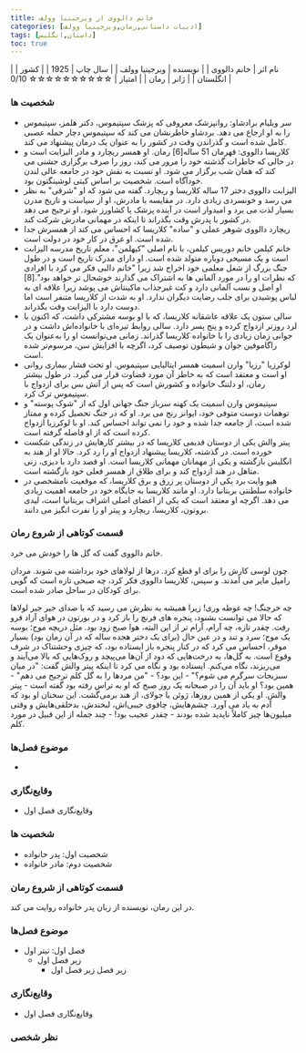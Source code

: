 ```yaml
---
title: خانم دالووی از ویرجینیا وولف 
categories: [ادبیات داستانی,رمان,ویرجینیا وولف]
tags: [داستان,انگلیس]
toc: true
---
```



| نام اثر | خانم دالووی |
| نویسنده | ویرجینیا وولف |
| سال چاپ | 1925 |
| کشور | انگلستان |
| ژانر | رمان |
| امتیاز | ☆☆☆☆☆☆☆☆☆☆ 0/10 |


### شخصیت ها
- سر ویلیام برادشاو: روانپزشک معروفی که پزشک سپتیموس، دکتر هلمز، سپتیموس را به او ارجاع می دهد. بردشاو خاطرنشان می کند که سپتیموس دچار حمله عصبی کامل شده است و گذراندن وقت در کشور را به عنوان یک درمان پیشنهاد می کند.
- کلاریسا دالووی: قهرمان 51 ساله[6] رمان. او همسر ریچارد و مادر الیزابت است و در حالی که خاطرات گذشته خود را مرور می کند، روز را صرف برگزاری جشنی می کند که همان شب برگزار می شود. او نسبت به نقش خود در جامعه عالی لندن خودآگاه است. شخصیت بر اساس کیتی لوشینگتون بود.
- الیزابت دالووی
 دختر 17 ساله کلاریسا و ریچارد. گفته می شود که او "شرقی" به نظر می رسد و خونسردی زیادی دارد. در مقایسه با مادرش، او از سیاست و تاریخ مدرن بسیار لذت می برد و امیدوار است در آینده پزشک یا کشاورز شود. او ترجیح می دهد در کشور با پدرش وقت بگذراند تا اینکه در مهمانی مادرش شرکت کند.
- ریچارد دالووی
 شوهر عملی و "ساده" کلاریسا که احساس می کند از همسرش جدا شده است. او غرق در کار خود در دولت است.
- خانم کیلمن
 خانم دوریس کیلمن، با نام اصلی "کیهلمن"، معلم تاریخ مدرسه الیزابت است و یک مسیحی دوباره متولد شده است. او دارای مدرک تاریخ است و در طول جنگ بزرگ از شغل معلمی خود اخراج شد زیرا "خانم دالبی فکر می کرد با افرادی که نظرات او را در مورد آلمانی ها به اشتراک می گذارند خوشحال تر خواهد بود".[8] او اصل و نسب آلمانی دارد و کت غیرجذاب ماکینتاش می پوشد زیرا علاقه ای به لباس پوشیدن برای جلب رضایت دیگران ندارد. او به شدت از کلاریسا متنفر است اما دوست دارد با الیزابت وقت بگذراند.
- سالی ستون
 یک علاقه عاشقانه کلاریسا، که با او بوسه مشترکی داشت، که اکنون با لرد روزتر ازدواج کرده و پنج پسر دارد. سالی روابط تیره‌ای با خانواده‌اش داشت و در جوانی زمان زیادی را با خانواده کلاریسا گذراند. زمانی می‌توانست او را به‌عنوان یک راگاموفین جوان و شیطون توصیف کرد، اگرچه با افزایش سن، مرسوم‌تر شده است.
- لوکرزیا "رزیا" وارن اسمیت
 همسر ایتالیایی سپتیموس. او تحت فشار بیماری روانی او است و معتقد است که به خاطر آن مورد قضاوت قرار می گیرد. در طول بیشتر رمان، او دلتنگ خانواده و کشورش است که پس از آتش بس برای ازدواج با سپتیموس ترک کرد.
- سپتیموس وارن اسمیت
 یک کهنه سرباز جنگ جهانی اول که از "شوک پوسته" و توهمات دوست متوفی خود، ایوانز رنج می برد. او که در جنگ تحصیل کرده و ممتاز شده است، از جامعه جدا شده و خود را نمی تواند احساس کند. او با لوکرزیا ازدواج کرده است که از او فاصله گرفته است.
- پیتر والش
 یکی از دوستان قدیمی کلاریسا که در بیشتر کارهایش در زندگی شکست خورده است. در گذشته، کلاریسا پیشنهاد ازدواج او را رد کرد. حالا او از هند به انگلیس بازگشته و یکی از مهمانان مهمانی کلاریسا است. او قصد دارد با دیزی، زنی متاهل در هند ازدواج کند و برای طلاق از همسر فعلی خود بازگشته است.
- هیو وایت برد
 یکی از دوستان پر زرق و برق کلاریسا، که موقعیت نامشخصی در خانواده سلطنتی بریتانیا دارد. او مانند کلاریسا به جایگاه خود در جامعه اهمیت زیادی می دهد. اگرچه او معتقد است که یکی از اعضای اصلی اشراف بریتانیا است، لیدی بروتون، کلاریسا، ریچارد و پیتر او را نفرت انگیز می دانند.

### قسمت کوتاهی از شروع رمان
خانم دالووی گفت که گل ها را خودش می خرد.

چون لوسی کارش را برای او قطع کرد. درها از لولاهای خود برداشته می شوند. مردان رامپل مایر می آمدند. و سپس، کلاریسا دالووی فکر کرد، چه صبحی تازه است که گویی برای کودکان در ساحل صادر شده است.

چه خرچنگ! چه غوطه وری! زیرا همیشه به نظرش می رسید که با صدای جیر جیر لولاها که حالا می توانست بشنود، پنجره های فرنچ را باز کرد و در بورتون در هوای آزاد فرو رفت. چقدر تازه، چه آرام، آرام تر از این البته، هوا صبح زود بود. مثل دریچه موج؛ بوسه یک موج؛ سرد و تند و در عین حال (برای یک دختر هجده ساله که در آن زمان بود) بسیار موقر، احساس می کرد که در کنار پنجره باز ایستاده بود، که چیزی وحشتناک در شرف وقوع است. به گل‌ها، به درخت‌هایی که دود از آن‌ها می‌پیچد و روک‌هایی که بالا می‌آیند و می‌ریزند، نگاه می‌کنم. ایستاده بود و نگاه می کرد تا اینکه پیتر والش گفت: "در میان سبزیجات سرگرم می شوم؟" - این بود؟ - "من مردها را به گل کلم ترجیح می دهم" - همین بود؟ او باید آن را در صبحانه یک روز صبح که او به تراس رفته بود گفته است - پیتر والش. او یکی از همین روزها، ژوئن یا جولای، از هند برمی‌گشت. این سخنان او بود که آدم به یاد می آورد. چشم‌هایش، چاقوی جیبی‌اش، لبخندش، بدخلقی‌هایش و وقتی میلیون‌ها چیز کاملاً ناپدید شده بودند - چقدر عجیب بود! - چند جمله از این قبیل در مورد کلم.


### موضوع فصل‌ها
- 

### وقایع‌نگاری
- وقایع‌نگاری فصل اول





### شخصیت ها
- شخصیت اول: پدر خانواده
- شخصیت دوم: مادر خانواده

### قسمت کوتاهی از شروع رمان
در این رمان، نویسنده از زبان پدر خانواده روایت می کند.

### موضوع فصل‌ها
- فصل اول: تیتر اول
  - زیر فصل اول
    - زیر فصل زیر فصل اول

### وقایع‌نگاری
- وقایع‌نگاری فصل اول

### نظر شخصی



